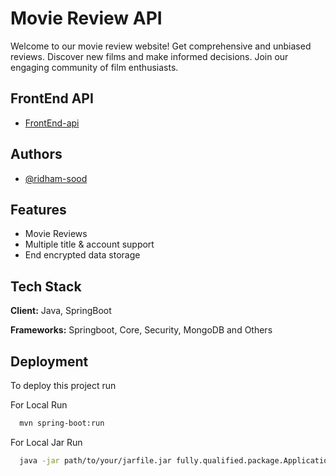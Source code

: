 
# Movie Review API

Welcome to our movie review website! Get comprehensive and unbiased reviews. Discover new films and make informed decisions. Join our engaging community of film enthusiasts.

## FrontEnd API

- [FrontEnd-api](https://github.com/ridham-sood/movie)

## Authors

- [@ridham-sood](https://github.com/ridham-sood)

## Features

- Movie Reviews
- Multiple title & account support
- End encrypted data storage


## Tech Stack

**Client:** Java, SpringBoot

**Frameworks:** Springboot, Core, Security, MongoDB and Others


## Deployment

To deploy this project run

For Local Run
```bash
  mvn spring-boot:run
```

For Local Jar Run
```bash
  java -jar path/to/your/jarfile.jar fully.qualified.package.Application 
```


